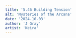 ```yaml
---
title: '5.46 Building Tension'
alt: 'Mysteries of the Arcana'
date: '2024-10-03'
author: 'J Gray'
artist: 'Keira'
---
```

